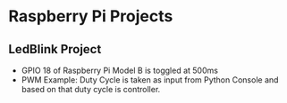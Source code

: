 # Raspberry Pi Projects
## LedBlink Project
* GPIO 18 of Raspberry Pi Model B is toggled at 500ms
* PWM Example: Duty Cycle is taken as input from Python Console and based on that duty cycle is controller.

